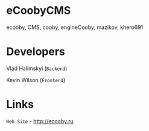# eCoobyCMS
ecooby, CMS, cooby, engineCooby, mazikov, khero691

# Developers
Vlad Halimskyi (`Backend`)

Kevin Wilson (`Frontend`)

# Links

`Web Site` - http://ecooby.ru

